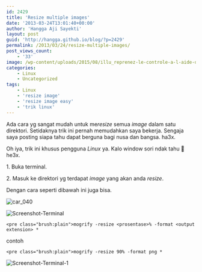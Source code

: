 ```yaml
---
id: 2429
title: 'Resize multiple images'
date: '2013-03-24T13:01:40+00:00'
author: 'Hangga Aji Sayekti'
layout: post
guid: 'http://hangga.github.io/blog/?p=2429'
permalink: /2013/03/24/resize-multiple-images/
post_views_count:
    - '33'
image: /wp-content/uploads/2015/08/illu_reprenez-le-controle-a-l-aide-de-linux1-88x88.png
categories:
    - Linux
    - Uncategorized
tags:
    - Linux
    - 'resize image'
    - 'resize image easy'
    - 'trik linux'
---
```


Ada cara yg sangat mudah untuk me*resize* semua *image* dalam satu direktori. Setidaknya trik ini pernah memudahkan saya bekerja. Sengaja saya posting siapa tahu dapat berguna bagi nusa dan bangsa. ha3x.

Oh iya, trik ini khusus pengguna *Linux* ya. Kalo window sori ndak tahu 🙂 he3x.

1\. Buka terminal.

2\. Masuk ke direktori yg terdapat *image* yang akan anda *resize*.

Dengan cara seperti dibawah ini juga bisa.

![car_040](http://hangga.github.io/blog/wp-content/uploads/2015/08/car_040-510x277.png)

![Screenshot-Terminal](http://hangga.github.io/blog/wp-content/uploads/2015/08/Screenshot-Terminal-510x359.png)

```
<pre class="brush:plain">mogrify -resize <prosentase>% -format <output extension> *
```

contoh

```
<pre class="brush:plain">mogrify -resize 90% -format png *
```

![Screenshot-Terminal-1](http://hangga.github.io/blog/wp-content/uploads/2015/08/Screenshot-Terminal-1-510x266.png)